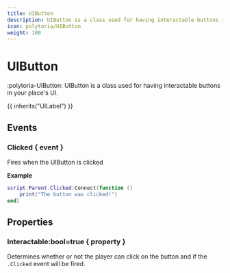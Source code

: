 ```yaml
---
title: UIButton
description: UIButton is a class used for having interactable buttons in your place's UI.
icon: polytoria/UIButton
weight: 100
---
```


# UIButton

:polytoria-UIButton: UIButton is a class used for having interactable buttons in your place's UI.

{{ inherits("UILabel") }}

## Events

### Clicked { event }

Fires when the UIButton is clicked

**Example**

```lua
script.Parent.Clicked:Connect(function ()
    print("The button was clicked!")
end)
```

## Properties

### Interactable:bool=true { property }

Determines whether or not the player can click on the button and if the `.Clicked` event will be fired.